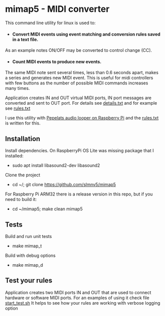 
# mimap5 - MIDI converter

This command line utility for linux is used to:

- #### Convert MIDI events using event matching and conversion rules saved in a text file.
As an example notes ON/OFF may be converted to control change (CC).

- #### Count MIDI events to produce new events.
The same MIDI note sent several times, less than 0.6 seconds apart, makes a series and generates new MIDI event.
This is useful for midi controllers with few buttons as the number of possible MIDI commands increases many times.

Application creates IN and OUT virtual MIDI ports, IN port messages are converted and sent to OUT port.
For details see [details.txt](details.txt) and for example see [rules.txt](rules.txt)

I use this utility with [Pepelats audio looper on Raspberry Pi](https://github.com/slmnv5/pepelats.git) and the [rules.txt](rules.txt) is written for this.

## Installation
Install dependencies. On RaspberryPi OS Lite was missing package that I installed:
- sudo apt install libasound2-dev libasound2

Clone the project
- cd ~/; git clone https://github.com/slmnv5/mimap5

For Raspberry Pi ARM32 there is a release version in this repo, but if you need to build it:
- cd ~/mimap5; make clean mimap5



## Tests
Build and run unit tests
- make mimap_t

Build with debug options
- make mimap_d 

## Test your rules
Application creates two MIDI ports IN and OUT that are used to connect hardware or software MIDI ports.
For an examples of using it check file [start_test.sh](start_test.sh)
It helps to see how your rules are working with verbose logging option


